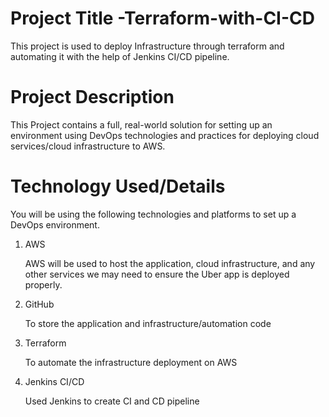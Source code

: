 # Project Title -Terraform-with-CI-CD
This project is used to deploy Infrastructure through terraform and automating it with the help of Jenkins CI/CD pipeline.

# Project Description
This Project contains a full, real-world solution for setting up an environment using DevOps technologies and practices for deploying cloud services/cloud infrastructure to AWS.

# Technology Used/Details
You will be using the following technologies and platforms to set up a DevOps environment.

1. AWS
   
   AWS will be used to host the application, cloud infrastructure, and any other services we may need to ensure the Uber app is deployed properly.

2. GitHub
   
   To store the application and infrastructure/automation code
   
3. Terraform
    
   To automate the infrastructure deployment on AWS 
   
 4. Jenkins CI/CD
    
    Used Jenkins  to create CI and CD pipeline



